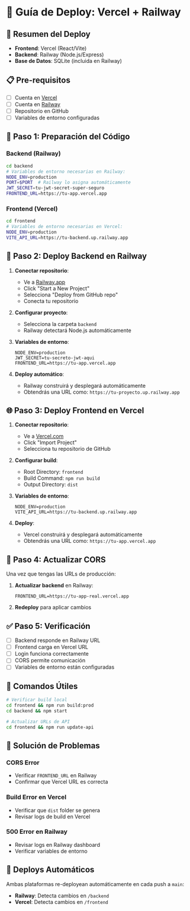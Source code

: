# 🚀 Guía de Deploy: Vercel + Railway

## 🎯 Resumen del Deploy
- **Frontend**: Vercel (React/Vite)
- **Backend**: Railway (Node.js/Express)
- **Base de Datos**: SQLite (incluida en Railway)

## 📋 Pre-requisitos
- [ ] Cuenta en [Vercel](https://vercel.com)
- [ ] Cuenta en [Railway](https://railway.app)
- [ ] Repositorio en GitHub
- [ ] Variables de entorno configuradas

## 🔧 Paso 1: Preparación del Código

### Backend (Railway)
```bash
cd backend
# Variables de entorno necesarias en Railway:
NODE_ENV=production
PORT=$PORT  # Railway lo asigna automáticamente
JWT_SECRET=tu-jwt-secret-super-seguro
FRONTEND_URL=https://tu-app.vercel.app
```

### Frontend (Vercel)
```bash
cd frontend
# Variables de entorno necesarias en Vercel:
NODE_ENV=production
VITE_API_URL=https://tu-backend.up.railway.app
```

## 🚂 Paso 2: Deploy Backend en Railway

1. **Conectar repositorio**:
   - Ve a [Railway.app](https://railway.app)
   - Click "Start a New Project"
   - Selecciona "Deploy from GitHub repo"
   - Conecta tu repositorio

2. **Configurar proyecto**:
   - Selecciona la carpeta `backend`
   - Railway detectará Node.js automáticamente

3. **Variables de entorno**:
   ```
   NODE_ENV=production
   JWT_SECRET=tu-secreto-jwt-aqui
   FRONTEND_URL=https://tu-app.vercel.app
   ```

4. **Deploy automático**:
   - Railway construirá y desplegará automáticamente
   - Obtendrás una URL como: `https://tu-proyecto.up.railway.app`

## 🌐 Paso 3: Deploy Frontend en Vercel

1. **Conectar repositorio**:
   - Ve a [Vercel.com](https://vercel.com)
   - Click "Import Project"
   - Selecciona tu repositorio de GitHub

2. **Configurar build**:
   - Root Directory: `frontend`
   - Build Command: `npm run build`
   - Output Directory: `dist`

3. **Variables de entorno**:
   ```
   NODE_ENV=production
   VITE_API_URL=https://tu-backend.up.railway.app
   ```

4. **Deploy**:
   - Vercel construirá y desplegará automáticamente
   - Obtendrás una URL como: `https://tu-app.vercel.app`

## 🔄 Paso 4: Actualizar CORS

Una vez que tengas las URLs de producción:

1. **Actualizar backend** en Railway:
   ```
   FRONTEND_URL=https://tu-app-real.vercel.app
   ```

2. **Redeploy** para aplicar cambios

## ✅ Paso 5: Verificación

- [ ] Backend responde en Railway URL
- [ ] Frontend carga en Vercel URL  
- [ ] Login funciona correctamente
- [ ] CORS permite comunicación
- [ ] Variables de entorno están configuradas

## 🔧 Comandos Útiles

```bash
# Verificar build local
cd frontend && npm run build:prod
cd backend && npm start

# Actualizar URLs de API
cd frontend && npm run update-api
```

## 🐛 Solución de Problemas

### CORS Error
- Verificar `FRONTEND_URL` en Railway
- Confirmar que Vercel URL es correcta

### Build Error en Vercel
- Verificar que `dist` folder se genera
- Revisar logs de build en Vercel

### 500 Error en Railway  
- Revisar logs en Railway dashboard
- Verificar variables de entorno

## 🔄 Deploys Automáticos

Ambas plataformas re-deployean automáticamente en cada push a `main`:
- **Railway**: Detecta cambios en `/backend`
- **Vercel**: Detecta cambios en `/frontend`